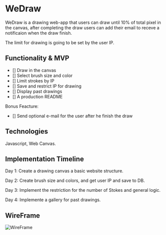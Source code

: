 # WeDraw

WeDraw is a drawing web-app that users can draw until 10% of total pixel in the canvas,
after completing the draw users can add their email to receve a notificaion when the draw
finish.

The limit for drawing is going to be set by the user IP.

## Functionality & MVP

- [] Draw in the canvas
- [] Select brush size and color
- [] Limit strokes by IP
- [] Save and restrict IP for drawing
- [] Display past drawings
- [] A production README

Bonus Feacture:

- [] Send optional e-mail for the user after he finish the draw

## Technologies

Javascript, Web Canvas.

## Implementation Timeline

Day 1: Create a drawing canvas a basic website structure.

Day 2: Create brush size and colors, and get user IP and save to DB.

Day 3: Implement the restriction for the number of Stokes and general logic.

Day 4: Implemente a gallery for past drawings.

## WireFrame

![WireFrame](https://i.ibb.co/7WfZRfC/untitled-Window.png)
